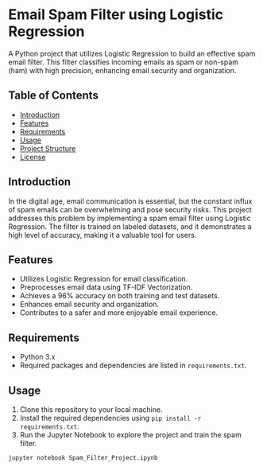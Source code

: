 # Email Spam Filter using Logistic Regression


A Python project that utilizes Logistic Regression to build an effective spam email filter. This filter classifies incoming emails as spam or non-spam (ham) with high precision, enhancing email security and organization.

## Table of Contents

- [Introduction](#introduction)
- [Features](#features)
- [Requirements](#requirements)
- [Usage](#usage)
- [Project Structure](#project-structure)
- [License](#license)

## Introduction

In the digital age, email communication is essential, but the constant influx of spam emails can be overwhelming and pose security risks. This project addresses this problem by implementing a spam email filter using Logistic Regression. The filter is trained on labeled datasets, and it demonstrates a high level of accuracy, making it a valuable tool for users.

## Features

- Utilizes Logistic Regression for email classification.
- Preprocesses email data using TF-IDF Vectorization.
- Achieves a 96% accuracy on both training and test datasets.
- Enhances email security and organization.
- Contributes to a safer and more enjoyable email experience.

## Requirements

- Python 3.x
- Required packages and dependencies are listed in `requirements.txt`.

## Usage

1. Clone this repository to your local machine.
2. Install the required dependencies using `pip install -r requirements.txt`.
3. Run the Jupyter Notebook to explore the project and train the spam filter.

```bash
jupyter notebook Spam_Filter_Project.ipynb
